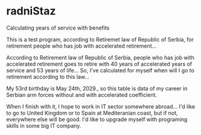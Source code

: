 # radniStaz
Calculating years of service with benefits

This is a test program, according to Retiremet law of Republic of Serbia, for retirement people who has job with accelerated retirement...

According to Retirement law of Republic of Serbia, people who has job with accelerated retirement goes to retire with 40 years of accelerated years of service and 53 years of life... So, I've calculated for myself when will I go to retirement according to this law...

My 53rd birthday is May 24th, 2029., so this table is data of my career in Serbian arm forces without and with accelerated coefficient.

When I finish with it, I hope to work in IT sector somewhere abroad... I'd like to go to United Kingdom or to Spain at Mediteranian coast, but if not, everywhere else will be good. I'd like to upgrade myself with programing skills in some big IT company.
